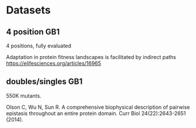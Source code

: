 # Datasets

## 4 position GB1

4 positions, fully evaluated

Adaptation in protein fitness landscapes is facilitated by indirect paths
https://elifesciences.org/articles/16965

## doubles/singles GB1

550K mutants.

Olson C, Wu N, Sun R. A comprehensive biophysical description of pairwise epistasis throughout an entire protein domain. Curr Biol 24(22):2643-2651 (2014).
